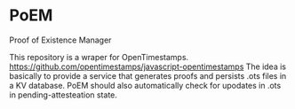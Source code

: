 # PoEM
Proof of Existence Manager

This repository is a wraper for OpenTimestamps. https://github.com/opentimestamps/javascript-opentimestamps
The idea is basically to provide a service that generates proofs and persists .ots files in a KV database.
PoEM should also automatically check for upodates in .ots in pending-attesteation state.
